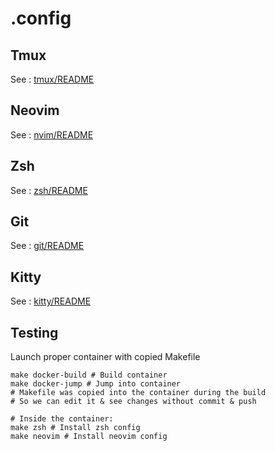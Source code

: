 # .config

## Tmux

See : [tmux/README](./tmux/README.md)

## Neovim

See : [nvim/README](https://github.com/at-github/nvim/blob/master/README.md)

## Zsh

See : [zsh/README](./zsh/README.md)

## Git

See : [git/README](./git/README.md)

## Kitty

See : [kitty/README](./kitty/README.md)

## Testing

Launch proper container with copied Makefile

```shell
make docker-build # Build container
make docker-jump # Jump into container
# Makefile was copied into the container during the build
# So we can edit it & see changes without commit & push

# Inside the container:
make zsh # Install zsh config
make neovim # Install neovim config
```
